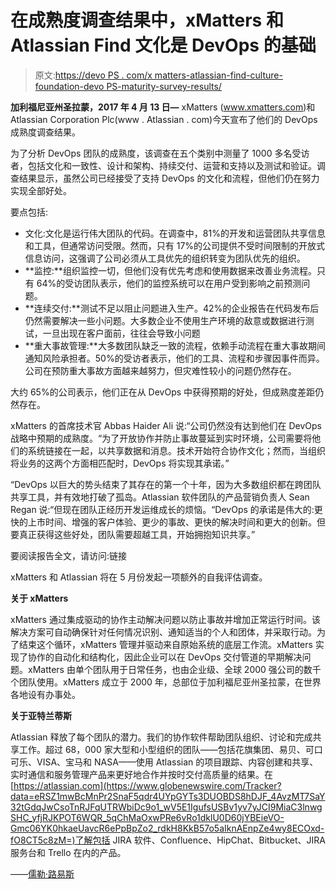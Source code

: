 # 在成熟度调查结果中，xMatters 和 Atlassian Find 文化是 DevOps 的基础

> 原文:[https://devo PS . com/x matters-atlassian-find-culture-foundation-devo PS-maturity-survey-results/](https://devops.com/xmatters-atlassian-find-culture-foundation-devops-maturity-survey-results/)

**加利福尼亚州圣拉蒙，2017 年 4 月 13 日—** xMatters (www.xmatters.com)和 Atlassian Corporation Plc(www . Atlassian . com)今天宣布了他们的 DevOps 成熟度调查结果。

为了分析 DevOps 团队的成熟度，该调查在五个类别中测量了 1000 多名受访者，包括文化和一致性、设计和架构、持续交付、运营和支持以及测试和验证。调查结果显示，虽然公司已经接受了支持 DevOps 的文化和流程，但他们仍在努力实现全部好处。

要点包括:

*   文化:文化是运行伟大团队的代码。在调查中，81%的开发和运营团队共享信息和工具，但通常访问受限。然而，只有 17%的公司提供不受时间限制的开放式信息访问，这强调了公司必须从工具优先的组织转变为团队优先的组织。
*   **监控:**组织监控一切，但他们没有优先考虑和使用数据来改善业务流程。只有 64%的受访团队表示，他们的监控系统可以在用户受到影响之前预测问题。
*   **连续交付:**测试不足以阻止问题进入生产。42%的企业报告在代码发布后仍然需要解决一些小问题。大多数企业不使用生产环境的敌意或数据进行测试，一旦出现在客户面前，往往会导致小问题
*   **重大事故管理:**大多数团队缺乏一致的流程，依赖手动流程在重大事故期间通知风险承担者。50%的受访者表示，他们的工具、流程和步骤因事件而异。公司在预防重大事故方面越来越努力，但灾难性较小的问题仍然存在。

大约 65%的公司表示，他们正在从 DevOps 中获得预期的好处，但成熟度差距仍然存在。

xMatters 的首席技术官 Abbas Haider Ali 说:“公司仍然没有达到他们在 DevOps 战略中预期的成熟度。“为了开放协作并防止事故蔓延到实时环境，公司需要将他们的系统链接在一起，以共享数据和消息。技术开始符合协作文化；然而，当组织将业务的这两个方面相匹配时，DevOps 将实现其承诺。”

“DevOps 以巨大的势头结束了其存在的第一个十年，因为大多数组织都在跨团队共享工具，并有效地打破了孤岛。Atlassian 软件团队的产品营销负责人 Sean Regan 说:“但现在团队正经历开发运维成长的烦恼。“DevOps 的承诺是伟大的:更快的上市时间、增强的客户体验、更少的事故、更快的解决时间和更大的创新。但要真正获得这些好处，团队需要超越工具，开始拥抱知识共享。”

要阅读报告全文，请访问:链接

xMatters 和 Atlassian 将在 5 月份发起一项额外的自我评估调查。

**关于 xMatters**

xMatters 通过集成驱动的协作主动解决问题以防止事故并增加正常运行时间。该解决方案可自动确保针对任何情况识别、通知适当的个人和团体，并采取行动。为了结束这个循环，xMatters 管理并驱动来自原始系统的底层工作流。xMatters 实现了协作的自动化和结构化，因此企业可以在 DevOps 交付管道的早期解决问题。xMatters 由单个团队用于日常任务，也由企业级、全球 2000 强公司的数千个团队使用。xMatters 成立于 2000 年，总部位于加利福尼亚州圣拉蒙，在世界各地设有办事处。

**关于亚特兰蒂斯**

Atlassian 释放了每个团队的潜力。我们的协作软件帮助团队组织、讨论和完成共享工作。超过 68，000 家大型和小型组织的团队——包括花旗集团、易贝、可口可乐、VISA、宝马和 NASA——使用 Atlassian 的项目跟踪、内容创建和共享、实时通信和服务管理产品来更好地合作并按时交付高质量的结果。在[https://atlassian.com](https://www.globenewswire.com/Tracker?data=eRSZ1mwBcMnPr2SnaF5qdr4UYpGYTs3DUOBDS8hDJF_4AvzMT7SaY32tGdqJwCsoTnRJFqUTRWbiDc9o1_wV5E1IgufsUSBv1yv7yJCI9MiaC3lnwgSHC_yfjRJKPOT6WQR_5qChMaOxwPRe6vRo1dklU0D60jYBEieVO-Gmc06YK0hkaeUavcR6ePpBpZo2_rdkH8KkB57o5aIknAEnpZe4wy8ECOxd-fO8CT5c8zM=)了解包括 JIRA 软件、Confluence、HipChat、Bitbucket、JIRA 服务台和 Trello 在内的产品。

——[儒勒·路易斯](https://devops.com/author/jules/)